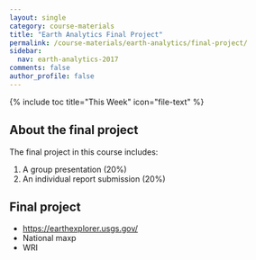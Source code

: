 ```yaml
---
layout: single
category: course-materials
title: "Earth Analytics Final Project"
permalink: /course-materials/earth-analytics/final-project/
sidebar:
  nav: earth-analytics-2017
comments: false
author_profile: false
---
```


{% include toc title="This Week" icon="file-text" %}


<div class="notice--info" markdown="1">

## <i class="fa fa-ship" aria-hidden="true"></i> About the final project

The final project in this course includes:

1. A group presentation (20%)
2. An individual report submission (20%)
</div>


<div class="notice--warning" markdown="1">

## <i class="fa fa-pencil-square-o" aria-hidden="true"></i> Final project



</div>


 * https://earthexplorer.usgs.gov/
 * National maxp
 * WRI

